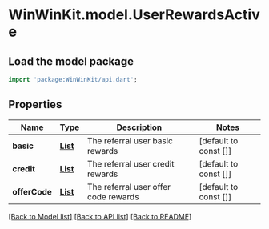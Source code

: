 # WinWinKit.model.UserRewardsActive

## Load the model package
```dart
import 'package:WinWinKit/api.dart';
```

## Properties
Name | Type | Description | Notes
------------ | ------------- | ------------- | -------------
**basic** | [**List<UserBasicRewardActive>**](UserBasicRewardActive.md) | The referral user basic rewards | [default to const []]
**credit** | [**List<UserCreditRewardActive>**](UserCreditRewardActive.md) | The referral user credit rewards | [default to const []]
**offerCode** | [**List<UserOfferCodeRewardActive>**](UserOfferCodeRewardActive.md) | The referral user offer code rewards | [default to const []]

[[Back to Model list]](../README.md#documentation-for-models) [[Back to API list]](../README.md#documentation-for-api-endpoints) [[Back to README]](../README.md)


